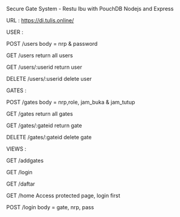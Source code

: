 Secure Gate System - Restu Ibu with PouchDB Nodejs and Express

URL : https://di.tulis.online/

USER :

POST /users
body = nrp & password

GET /users 
return all users

GET /users/:userid 
return user

DELETE /users/:userid
delete user


GATES :

POST /gates
body = nrp,role, jam_buka & jam_tutup

GET /gates
return all gates

GET /gates/:gateid
return gate

DELETE /gates/:gateid
delete gate


VIEWS :

GET /addgates

GET /login

GET /daftar

GET /home
Access protected page, login first


POST /login
body = gate, nrp, pass
